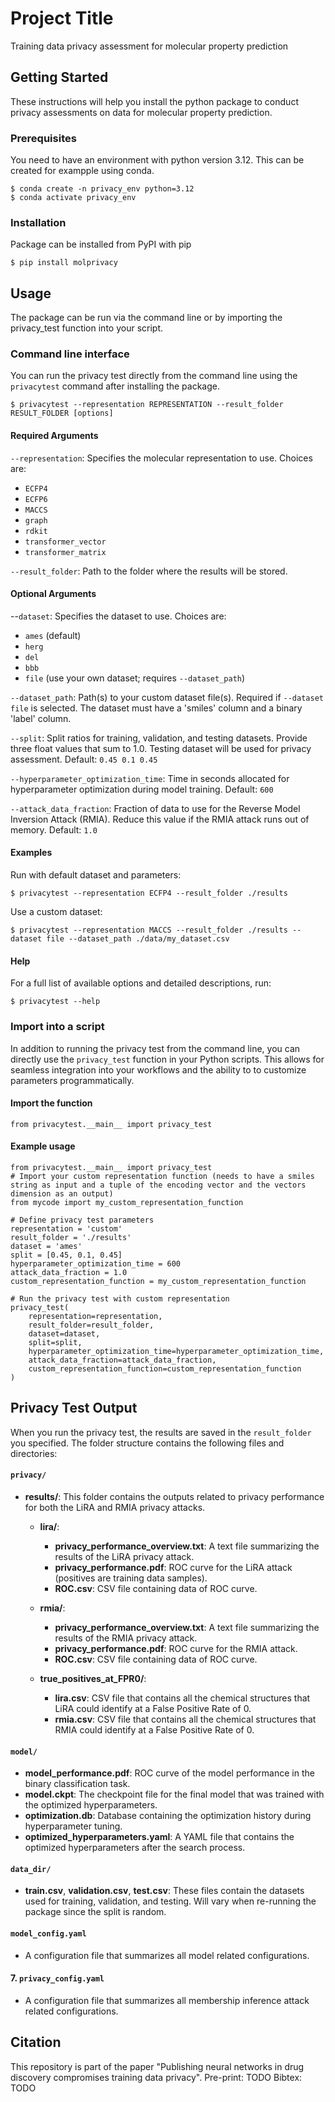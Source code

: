 # Project Title

Training data privacy assessment for molecular property prediction

## Getting Started

These instructions will help you install the python package to conduct privacy assessments on data for molecular property prediction.

### Prerequisites

You need to have an environment with python version 3.12. This can be created for exampple using conda.

```
$ conda create -n privacy_env python=3.12 
$ conda activate privacy_env 
```

### Installation

Package can be installed from PyPI with pip

```
$ pip install molprivacy
```

## Usage

The package can be run via the command line or by importing the privacy_test function into your script.

### Command line interface
You can run the privacy test directly from the command line using the `privacytest` command after installing the package.

```
$ privacytest --representation REPRESENTATION --result_folder RESULT_FOLDER [options]
```

#### Required Arguments
`--representation`: Specifies the molecular representation to use. Choices are:
- `ECFP4`
- `ECFP6`
- `MACCS`
- `graph`
- `rdkit`
- `transformer_vector`
- `transformer_matrix`

`--result_folder`: Path to the folder where the results will be stored.

#### Optional Arguments
--`dataset`: Specifies the dataset to use. Choices are:
- `ames` (default)
- `herg`
- `del`
- `bbb`
- `file` (use your own dataset; requires `--dataset_path`)

`--dataset_path`: Path(s) to your custom dataset file(s). Required if `--dataset file` is selected. The dataset must have a 'smiles' column and a binary 'label' column.

`--split`: Split ratios for training, validation, and testing datasets. Provide three float values that sum to 1.0. Testing dataset will be used for privacy assessment.
Default: `0.45 0.1 0.45`

`--hyperparameter_optimization_time`: Time in seconds allocated for hyperparameter optimization during model training.
Default: `600`

`--attack_data_fraction`: Fraction of data to use for the Reverse Model Inversion Attack (RMIA). Reduce this value if the RMIA attack runs out of memory.
Default: `1.0`

#### Examples
Run with default dataset and parameters:
```
$ privacytest --representation ECFP4 --result_folder ./results
```
Use a custom dataset:
```
$ privacytest --representation MACCS --result_folder ./results --dataset file --dataset_path ./data/my_dataset.csv
```

#### Help
For a full list of available options and detailed descriptions, run:
```
$ privacytest --help
```

### Import into a script
In addition to running the privacy test from the command line, you can directly use the `privacy_test` function in your Python scripts. This allows for seamless integration into your workflows and the ability to to customize parameters programmatically.

#### Import the function
```
from privacytest.__main__ import privacy_test
```
#### Example usage
```
from privacytest.__main__ import privacy_test
# Import your custom representation function (needs to have a smiles string as input and a tuple of the encoding vector and the vectors dimension as an output)
from mycode import my_custom_representation_function

# Define privacy test parameters
representation = 'custom'
result_folder = './results'
dataset = 'ames'
split = [0.45, 0.1, 0.45]
hyperparameter_optimization_time = 600
attack_data_fraction = 1.0
custom_representation_function = my_custom_representation_function

# Run the privacy test with custom representation
privacy_test(
    representation=representation,
    result_folder=result_folder,
    dataset=dataset,
    split=split,
    hyperparameter_optimization_time=hyperparameter_optimization_time,
    attack_data_fraction=attack_data_fraction,
    custom_representation_function=custom_representation_function
)
```

## Privacy Test Output

When you run the privacy test, the results are saved in the `result_folder` you specified. The folder structure contains the following files and directories:

#### `privacy/`
- **results/**: This folder contains the outputs related to privacy performance for both the LiRA and RMIA privacy attacks.
  - **lira/**:
    - **privacy_performance_overview.txt**: A text file summarizing the results of the LiRA privacy attack.
    - **privacy_performance.pdf**: ROC curve for the LiRA attack (positives are training data samples).
    - **ROC.csv**: CSV file containing data of ROC curve.
  
  - **rmia/**:
    - **privacy_performance_overview.txt**: A text file summarizing the results of the RMIA privacy attack.
    - **privacy_performance.pdf**: ROC curve for the RMIA attack.
    - **ROC.csv**: CSV file containing data of ROC curve.
  
  - **true_positives_at_FPR0/**:
    - **lira.csv**: CSV file that contains all the chemical structures that LiRA could identify at a False Positive Rate of 0.
    - **rmia.csv**: CSV file that contains all the chemical structures that RMIA could identify at a False Positive Rate of 0.

#### `model/`
- **model_performance.pdf**: ROC curve of the model performance in the binary classification task.
- **model.ckpt**: The checkpoint file for the final model that was trained with the optimized hyperparameters.
- **optimization.db**: Database containing the optimization history during hyperparameter tuning.
- **optimized_hyperparameters.yaml**: A YAML file that contains the optimized hyperparameters after the search process.


#### `data_dir/`
- **train.csv**, **validation.csv**, **test.csv**: These files contain the datasets used for training, validation, and testing. Will vary when re-running the package since the split is random.

#### `model_config.yaml`
- A configuration file that summarizes all model related configurations.

#### 7. `privacy_config.yaml`
- A configuration file that summarizes all membership inference attack related configurations.


## Citation

This repository is part of the paper "Publishing neural networks in drug discovery compromises training data privacy".
Pre-print: TODO
Bibtex: TODO



